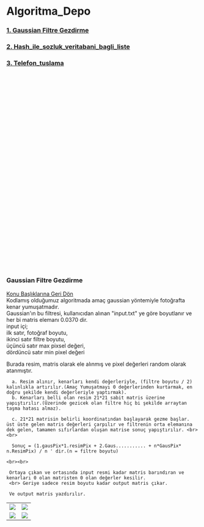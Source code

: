 # Algoritma_Depo

<!--  <a href = "#a_"></a><br> -->
<!--  <a href = "#basliklar"> Konu Başlıklarına Geri Dön</a><br>-->
<div id="basliklar">
   <h3><a href="#a_1">1. Gaussian Filtre Gezdirme</a></h3>
   <h3><a href="#a_2">2. Hash_ile_sozluk_veritabani_bagli_liste</a></h3>
   <h3><a href="#a_3">3. Telefon_tuslama</a></h3>
</div>

<br><br><br><br><br><br><br><br><br><br><br><br><br><br><br><br><br><br><br><br><br><br><br><br><br><br><br><br><br><br>

<div id="a_1">
   
   <h3> Gaussian Filtre Gezdirme </h3>
   <a href = "#basliklar"> Konu Başlıklarına Geri Dön</a><br>
   Kodlamış olduğumuz algoritmada amaç gaussian yöntemiyle fotoğrafta kenar yumuşatmadır.<br>
   Gaussian'ın bu filtresi, kullanıcıdan alınan "input.txt" ye göre boyutlanır ve her bi matris elemanı 0.0370 dir.<br>
   input içi;<br>
   ilk satır, fotoğraf boyutu,<br>
   ikinci satır filtre boyutu,<br>
   üçüncü satır max pixsel değeri,<br>
   dördüncü satır min pixel değeri<br>

   Burada resim, matris olarak ele alınmış ve pixel değerleri random olarak atanmıştır.

      a. Resim alınır, kenarları kendi değerleriyle, (filtre boyutu / 2) kalınlıkla artırılır.(Amaç Yumuşatmayı 0 değerlerinden kurtarmak, en doğru şekilde kendi değerleriyle yaptırmak).
      b. Kenarları belli olan resim 21*21 sabit matris üzerine yapıştırılır.(Üzerinde gezicek olan filtre hiç bi şekilde arraytan taşma hatası almaz).

      c. 21*21 matrisin belirli koordinatından başlayarak gezme başlar. üst üste gelen matris değerleri çarpılır ve filtrenin orta elemanına dek gelen, tamamen sıfırlardan oluşan matrise sonuç yapıştırılır. <br><br>

      Sonuç = (1.gausPix*1.resimPix + 2.Gaus........... + n*GausPix* n.ResimPix) / n ' dir.(n = filtre boyutu)

    <br><br>

     Ortaya çıkan ve ortasında input resmi kadar matris barındıran ve kenarları 0 olan matristen 0 olan değerler kesilir. 
     <br> Geriye sadece resim boyutu kadar output matris çıkar.

     Ve output matris yazdırılır.



   <table>
      <tr>
       <td><img src = "https://user-images.githubusercontent.com/82450697/116204578-9471cc80-a745-11eb-87c3-b31f85e9d4c4.PNG"></td>
       <td><img src = "https://user-images.githubusercontent.com/82450697/116204620-a18ebb80-a745-11eb-9bf8-8f9950791e2a.PNG"></td>
      </tr>
       <tr>
       <td><img src = "https://user-images.githubusercontent.com/82450697/116204652-a6ec0600-a745-11eb-921c-a2165b7fcc46.PNG"></td>
       <td><img src = "https://user-images.githubusercontent.com/82450697/116204689-ad7a7d80-a745-11eb-9df9-d13ee7ed3fb5.PNG"></td>
      </tr>
   </table>
</div>

